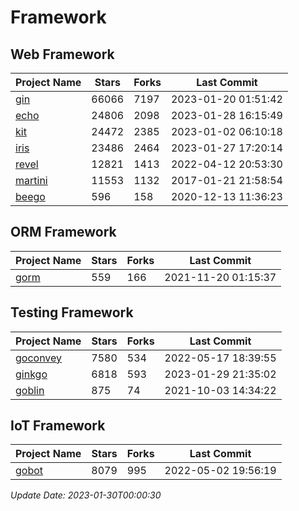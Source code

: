 # Framework

## Web Framework
| Project Name | Stars | Forks | Last Commit |
| ------------ | ----- | ----- | ----------- |
| [gin](https://github.com/gin-gonic/gin) | 66066 | 7197 | 2023-01-20 01:51:42 |
| [echo](https://github.com/labstack/echo) | 24806 | 2098 | 2023-01-28 16:15:49 |
| [kit](https://github.com/go-kit/kit) | 24472 | 2385 | 2023-01-02 06:10:18 |
| [iris](https://github.com/kataras/iris) | 23486 | 2464 | 2023-01-27 17:20:14 |
| [revel](https://github.com/revel/revel) | 12821 | 1413 | 2022-04-12 20:53:30 |
| [martini](https://github.com/go-martini/martini) | 11553 | 1132 | 2017-01-21 21:58:54 |
| [beego](https://github.com/astaxie/beego) | 596 | 158 | 2020-12-13 11:36:23 |

## ORM Framework
| Project Name | Stars | Forks | Last Commit |
| ------------ | ----- | ----- | ----------- |
| [gorm](https://github.com/jinzhu/gorm) | 559 | 166 | 2021-11-20 01:15:37 |

## Testing Framework
| Project Name | Stars | Forks | Last Commit |
| ------------ | ----- | ----- | ----------- |
| [goconvey](https://github.com/smartystreets/goconvey) | 7580 | 534 | 2022-05-17 18:39:55 |
| [ginkgo](https://github.com/onsi/ginkgo) | 6818 | 593 | 2023-01-29 21:35:02 |
| [goblin](https://github.com/franela/goblin) | 875 | 74 | 2021-10-03 14:34:22 |

## IoT Framework
| Project Name | Stars | Forks | Last Commit |
| ------------ | ----- | ----- | ----------- |
| [gobot](https://github.com/hybridgroup/gobot) | 8079 | 995 | 2022-05-02 19:56:19 |

*Update Date: 2023-01-30T00:00:30*